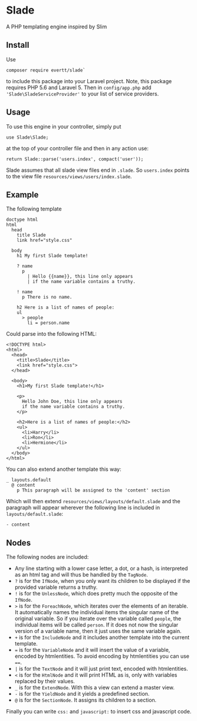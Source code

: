 # Slade
A PHP templating engine inspired by Slim

## Install

Use

    composer require evertt/slade`

to include this package into your Laravel project. Note, this package requires PHP 5.6 and Laravel 5. Then in `config/app.php` add `'Slade\SladeServiceProvider'` to your list of service providers.

## Usage

To use this engine in your controller, simply put

    use Slade\Slade;

at the top of your controller file and then in any action use:

    return Slade::parse('users.index', compact('user'));

Slade assumes that all slade view files end in `.slade`. So `users.index` points to the view file `resources/views/users/index.slade`.

## Example

The following template

    doctype html
    html
      head
        title Slade
        link href="style.css"
        
      body
        h1 My first Slade template!
        
        ? name
          p
            | Hello {{name}}, this line only appears
            | if the name variable contains a truthy.
        
        ! name
          p There is no name.
          
        h2 Here is a list of names of people:
        ul
          > people
            li = person.name
            
Could parse into the following HTML:

    <!DOCTYPE html>
    <html>
      <head>
        <title>Slade</title>
        <link href="style.css">
      </head>
      
      <body>
        <h1>My first Slade template!</h1>
        
        <p>
          Hello John Doe, this line only appears
          if the name variable contains a truthy.
        </p>
        
        <h2>Here is a list of names of people:</h2>
        <ul>
          <li>Harry</li>
          <li>Ron</li>
          <li>Hermione</li>
        </ul>
      </body>
    </html>
    
You can also extend another template this way:

    _ layouts.default
      @ content
        p This paragraph will be assigned to the 'content' section
        
Which will then extend `resources/views/layouts/default.slade` and the paragraph will appear wherever the following line is included in `layouts/default.slade`:

    - content
          
## Nodes

The following nodes are included:

* Any line starting with a lower case letter, a dot, or a hash, is interpreted as an html tag and will thus be handled by the `TagNode`.
* `?` is for the `IfNode`, when you only want its children to be displayed if the provided variable returns a truthy.
* `!` is for the `UnlessNode`, which does pretty much the opposite of the `IfNode`.
* `>` is for the `ForeachNode`, which iterates over the elements of an iterable. It automatically names the individual items the singular name of the original variable. So if you iterate over the variable called `people`, the individual items will be called `person`. If it does not now the singular version of a variable name, then it just uses the same variable again.
* `+` is for the `IncludeNode` and it includes another template into the current template.
* `=` is for the `VariableNode` and it will insert the value of a variable, encoded by htmlentities. To avoid encoding by htmlentities you can use `==`.
* `|` is for the `TextNode` and it will just print text, encoded with htmlentities.
* `<` is for the `HtmlNode` and it will print HTML as is, only with variables replaced by their values.
* `_` is for the `ExtendNode`. With this a view can extend a master view.
* `-` is for the `YieldNode` and it yields a predefined section.
* `@` is for the `SectionNode`. It assigns its children to a section.

Finally you can write `css:` and `javascript:` to insert css and javascript code.